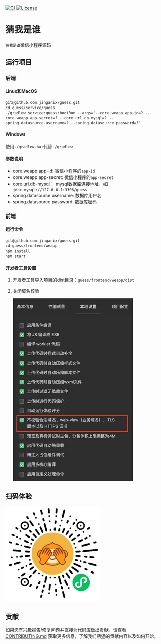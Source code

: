 [![CI](https://github.com/jinganix/guess/actions/workflows/ci.yml/badge.svg)](https://github.com/jinganix/guess/actions/workflows/ci.yml)
[![License](http://img.shields.io/:license-apache-brightgreen.svg)](http://www.apache.org/licenses/LICENSE-2.0.html)

# 猜我是谁

`猜我是谁`微信小程序源码

## 运行项目

### 后端

#### Linux和MacOS

```shell
git@github.com:jinganix/guess.git
cd guess/service/guess
./gradlew service:guess:bootRun --args='--core.weapp.app-id=? --core.weapp.app-secret=? --core.url.db-mysql=? --spring.datasource.username=? --spring.datasource.password=?'
```

#### Windows

使用`./gradlew.bat`代替`./gradlew`

#### 参数说明

- core.weapp.app-id: 微信小程序的`app-id`
- core.weapp.app-secret: 微信小程序的`app-secret`
- core.url.db-mysql： mysql数据库连接地址，如`jdbc:mysql://127.0.0.1:3306/guess`
- spring.datasource.username: 数据库用户名
- spring.datasource.password: 数据库密码

### 前端

#### 运行命令

```shell
git@github.com:jinganix/guess.git
cd guess/frontend/weapp
npm install
npm start
```

#### 开发者工具设置

1. 开发者工具导入项目的dist目录：`guess/frontend/weapp/dist`
2. 关闭域名校验

   <img src="docs/devtools.setting.png" alt="Image" width="381" height="576">

## 扫码体验

<img src="docs/qrcode.jpg" alt="Image" width="300" height="300">

## 贡献

如果您有兴趣报告/修复问题并直接为代码库做出贡献，请查看 [CONTRIBUTING.md](CONTRIBUTING.md) 获取更多信息，了解我们期望的贡献内容以及如何开始。
